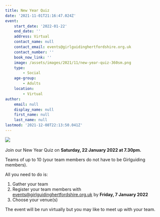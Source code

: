 ```yaml
---
title: New Year Quiz
date: '2021-11-01T21:16:47.024Z'
event:
    start_date: '2022-01-22'
    end_date: ''
    address: Virtual
    contact_name: null
    contact_email: events@girlguidinghertfordshire.org.uk
    contact_number: ''
    book_now_link: ''
    image: /assets/images/2021/11/new-year-quiz-360sm.png
    type:
        - Social
    age-group:
        - Adults
    location:
        - Virtual
author:
    email: null
    display_name: null
    first_name: null
    last_name: null
lastmod: '2021-12-08T22:13:50.041Z'
---
```


<div class="hidden-xs">
<img srcset="/assets/images/2021/11/new-year-quiz-470.png 470w, /assets/images/2021/11/new-year-quiz-640.png 640w" sizes="(max-width: 1023px) 470px, 640px" src="/assets/images/2021/11/new-year-quiz-640.png">
</div>
<div id="img-text" class="visible-xs">
<p>Join our New Year Quiz on <strong>Saturday, 22 January 2022 at 7.30pm.</strong> </p>

<p>Teams of up to 10 (your team members do not have to be Girlguiding members).</p>

<p>All you need to do is:</p>

<ol>
<li>Gather your team </li>
<li>Register your team members with <a href="mailto:events@girlguidinghertfordshire.org.uk">events@girlguidinghertfordshire.org.uk</a> by <strong>Friday, 7 January 2022</strong></li>
<li>Choose your venue(s)</li>
</ol>
<p>The event will be run virtually but you may like to meet up with your team.</p>
</div>
